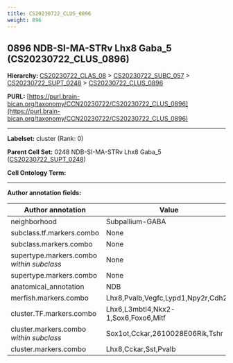 ```yaml
---
title: CS20230722_CLUS_0896
weight: 896
---
```

## 0896 NDB-SI-MA-STRv Lhx8 Gaba_5 (CS20230722_CLUS_0896)
<b>Hierarchy: </b>
[CS20230722_CLAS_08](../CS20230722_CLAS_08) >
[CS20230722_SUBC_057](../CS20230722_SUBC_057) >
[CS20230722_SUPT_0248](../CS20230722_SUPT_0248) >
[CS20230722_CLUS_0896](../CS20230722_CLUS_0896)

**PURL:** [https://purl.brain-bican.org/taxonomy/CCN20230722/CS20230722_CLUS_0896](https://purl.brain-bican.org/taxonomy/CCN20230722/CS20230722_CLUS_0896)

---


**Labelset:** cluster (Rank: 0)

**Parent Cell Set:** 0248 NDB-SI-MA-STRv Lhx8 Gaba_5 ([CS20230722_SUPT_0248](../CS20230722_SUPT_0248))



**Cell Ontology Term:** 

[MARKER GENES.]: #


---

[TRANSFERRED ANNOTATIONS.]: #


[AUTHOR ANNOTATION FIELDS.]: #


**Author annotation fields:**

| Author annotation | Value |
|-------------------|-------|
|neighborhood|Subpallium-GABA|
|subclass.tf.markers.combo|None|
|subclass.markers.combo|None|
|supertype.markers.combo _within subclass_|None|
|supertype.markers.combo|None|
|anatomical_annotation|NDB|
|merfish.markers.combo|Lhx8,Pvalb,Vegfc,Lypd1,Npy2r,Cdh20|
|cluster.TF.markers.combo|Lhx6,L3mbtl4,Nkx2-1,Sox6,Foxo6,Mitf|
|cluster.markers.combo _within subclass_|Sox1ot,Cckar,2610028E06Rik,Tshr|
|cluster.markers.combo|Lhx8,Cckar,Sst,Pvalb|
